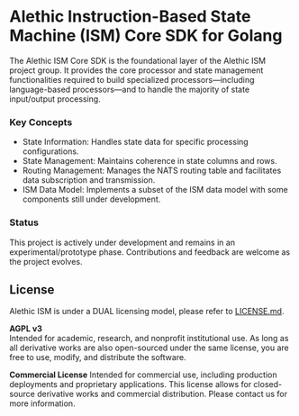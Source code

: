 # Alethic Instruction-Based State Machine (ISM) Core SDK for Golang
The Alethic ISM Core SDK is the foundational layer of the Alethic ISM project group. It provides the core processor and state management functionalities required to build specialized processors—including language-based processors—and to handle the majority of state input/output processing.

### Key Concepts
 * State Information: Handles state data for specific processing configurations. 
 * State Management: Maintains coherence in state columns and rows. 
 * Routing Management: Manages the NATS routing table and facilitates data subscription and transmission. 
 * ISM Data Model: Implements a subset of the ISM data model with some components still under development.

### Status 
This project is actively under development and remains in an experimental/prototype phase. Contributions and feedback are welcome as the project evolves.

## License
Alethic ISM is under a DUAL licensing model, please refer to [LICENSE.md](LICENSE.md).

**AGPL v3**  
Intended for academic, research, and nonprofit institutional use. As long as all derivative works are also open-sourced under the same license, you are free to use, modify, and distribute the software.

**Commercial License**
Intended for commercial use, including production deployments and proprietary applications. This license allows for closed-source derivative works and commercial distribution. Please contact us for more information.

